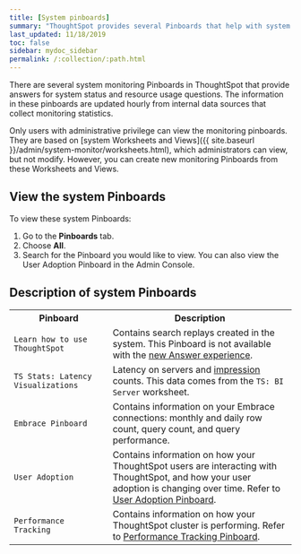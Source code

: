 ```yaml
---
title: [System pinboards]
summary: "ThoughtSpot provides several Pinboards that help with system monitoring."
last_updated: 11/18/2019
toc: false
sidebar: mydoc_sidebar
permalink: /:collection/:path.html
---
```

There are several system monitoring Pinboards in ThoughtSpot that provide
answers for system status and resource usage questions. The information in these
pinboards are updated hourly from internal data sources that collect monitoring
statistics.

Only users with administrative privilege can view the monitoring pinboards. They are based on [system Worksheets and Views]({{ site.baseurl }}/admin/system-monitor/worksheets.html), which administrators can view, but not modify. However, you can create new monitoring Pinboards from these Worksheets and Views.

## View the system Pinboards

To view these system Pinboards:

1. Go to the **Pinboards** tab.
2. Choose **All**.
3. Search for the Pinboard you would like to view. You can also view the User Adoption Pinboard in the Admin Console.

## Description of system Pinboards

<table>
<colgroup>
   <col style="width:35%" />
   <col style="width:65%" />
</colgroup>
   <tr>
      <th>Pinboard</th>
      <th>Description</th>
   </tr>
   <tr>
      <td><code class="highlighter-rouge">Learn how to use ThoughtSpot</code></td>
      <td>
         Contains search replays created in the system. This Pinboard is not available with the <a href="{{ site.baseurl }}/admin/ts-cloud/new-answer-experience.html">new Answer experience</a>.
      </td>
   </tr>
   <tr>
      <td><code class="highlighter-rouge">TS Stats: Latency Visualizations</code></td>
      <td>
         Latency on servers and <a href="#" data-toggle="tooltip" data-original-title='{% for entry in site.data.glossary.entries %}{% if entry.word == "impression" %}{{ entry.definition }}{% endif %}{% endfor %}
'>impression</a> counts. This data comes from the <code>TS: BI Server</code> worksheet.
      </td>
   </tr>
   <tr>
      <td><code class="highlighter-rouge">Embrace Pinboard</code></td>
      <td>
         Contains information on your Embrace connections: monthly and daily row count, query count, and query performance.
      </td>
   </tr>
   <tr>
      <td><code class="highlighter-rouge">User Adoption</code></td>
      <td>
         Contains information on how your ThoughtSpot users are interacting with ThoughtSpot, and how your user adoption is changing over time. Refer to <a href="{{ site.baseurl }}/admin/ts-cloud/user-adoption.html">User Adoption Pinboard</a>.
      </td>
   </tr>
   <tr>
      <td><code class="highlighter-rouge">Performance Tracking</code></td>
      <td>
         Contains information on how your ThoughtSpot cluster is performing. Refer to <a href="{{ site.baseurl }}/admin/ts-cloud/performance-tracking.html">Performance Tracking Pinboard</a>.
      </td>
   </tr>
  </table>
